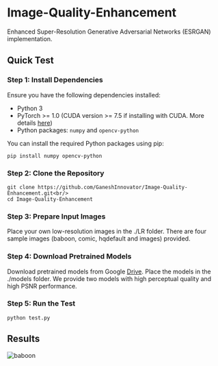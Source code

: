 # Image-Quality-Enhancement


Enhanced Super-Resolution Generative Adversarial Networks (ESRGAN) implementation.


## Quick Test

### Step 1: Install Dependencies

Ensure you have the following dependencies installed:

- Python 3
- PyTorch >= 1.0 (CUDA version >= 7.5 if installing with CUDA. More details [here](https://pytorch.org/get-started/previous-versions/))
- Python packages: `numpy` and `opencv-python`

You can install the required Python packages using pip:
```
pip install numpy opencv-python
```
### Step 2: Clone the Repository
```
git clone https://github.com/GaneshInnovator/Image-Quality-Enhancement.git<br/>
cd Image-Quality-Enhancement
```
### Step 3: Prepare Input Images

Place your own low-resolution images in the ./LR folder. There are four sample images (baboon, comic, hqdefault and images) provided.

### Step 4: Download Pretrained Models

Download pretrained models from Google [Drive](https://drive.google.com/drive/folders/1Lwd_RRcn5NGEARxKSi54LlWAkIvvDiTx?usp=sharing). Place the models in the ./models folder. We provide two models with high perceptual quality and high PSNR performance.

### Step 5: Run the Test
```
python test.py
```

## Results

![baboon](https://github.com/GaneshInnovator/Image-Quality-Enhancement/assets/128501278/90a1cc91-fba3-49aa-941e-effb7e7499e1)
